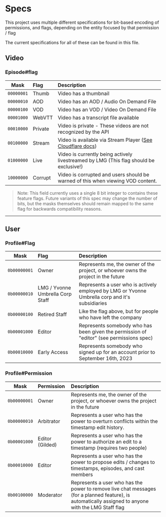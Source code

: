# Specs

This project uses multiple different specifications for bit-based encoding of
permissions, and flags, depending on the entity focused by that permission /
flag

The current specifications for all of these can be found in this file.

## Video

### Episode#flag

|    Mask    | Flag    | Description                                                                                             |
| :--------: | :------ | :------------------------------------------------------------------------------------------------------ |
| `00000001` | Thumb   | Video has a thumbnail                                                                                   |
| `00000010` | AOD     | Video has an AOD / Audio On Demand File                                                                 |
| `00000100` | VOD     | Video has an VOD / Video On Demand File                                                                 |
| `00001000` | WebVTT  | Video has a transcript file available                                                                   |
| `00010000` | Private | Video is private - These videos are not recognized by the API                                           |
| `00100000` | Stream  | Video is available via Stream Player ([See Cloudflare docs](https://developers.cloudflare.com/stream/)) |
| `01000000` | Live    | Video is currently being actively livestreamed by LMG (This flag should be exclusive!)                  |
| `10000000` | Corrupt | Video is corrupted and users should be warned of this when viewing VOD content.                         |

> Note: This field currently uses a single 8 bit integer to contains these
> feature flags. Future variants of this spec may change the number of bits, but
> the masks themselves should remain mapped to the same flag for backwards
> compatibility reasons.

---

## User

### Profile#Flag

|     Mask     | Flag                             | Description                                                                                     |
| :----------: | :------------------------------- | :---------------------------------------------------------------------------------------------- |
| `0b00000001` | Owner                            | Represents me, the owner of the project, or whoever owns the project in the future              |
| `0b00000010` | LMG / Yvonne Umbrella Corp Staff | Represents a user who is actively employed by LMG or Yvonne Umbrella corp and it's subsidiaries |
| `0b00000100` | Retired Staff                    | Like the flag above, but for people who have left the company                                   |
| `0b00001000` | Editor                           | Represents somebody who has been given the permission of "editor" (see permissions spec)        |
| `0b00010000` | Early Access                     | Represents somebody who signed up for an account prior to September 16th, 2023                  |



### Profile#Permission

|     Mask     | Permission      | Description                                                                                                                                           |
| :----------: | :-------------- | :---------------------------------------------------------------------------------------------------------------------------------------------------- |
| `0b00000001` | Owner           | Represents me, the owner of the project, or whoever owns the project in the future                                                                    |
| `0b00000010` | Arbitrator      | Represents a user who has the power to overturn conflicts within the timestamp edit history.                                                          |
| `0b00001000` | Editor (Gilded) | Represents a user who has the power to authorize an edit to a timestamp (requires two people)                                                         |
| `0b00010000` | Editor          | Represents a user who has the power to propose edits / changes to timestamps, episodes, and cast members                                              |
| `0b00100000` | Moderator       | Represents a user who has the power to remove live chat messages (for a planned feature), is automatically assigned to anyone with the LMG Staff flag |
